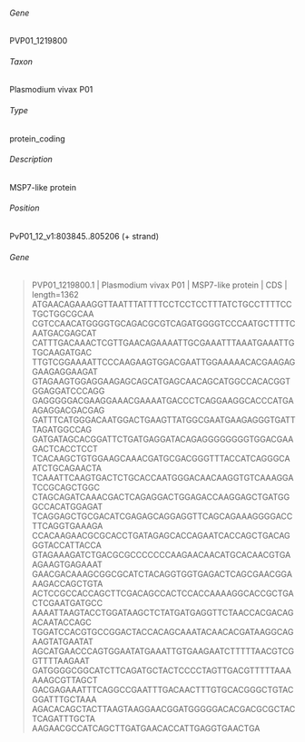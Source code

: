 ###### Gene
PVP01_1219800
###### Taxon
Plasmodium vivax P01
###### Type
protein_coding
###### Description
MSP7-like protein
###### Position
PvP01_12_v1:803845..805206 (+ strand)
###### Gene 
>PVP01_1219800.1  | Plasmodium vivax P01 | MSP7-like protein | CDS | length=1362
ATGAACAGAAAGGTTAATTTATTTTCCTCCTCCTTTATCTGCCTTTTCCTGCTGGCGCAA
CGTCCAACATGGGGTGCAGACGCGTCAGATGGGGTCCCAATGCTTTTCAATGACGAGCAT
CATTTGACAAACTCGTTGAACAGAAAATTGCGAAATTTAAATGAAATTGTGCAAGATGAC
TTGTCGGAAAATTCCCAAGAAGTGGACGAATTGGAAAAACACGAAGAGGAAGAGGAAGAT
GTAGAAGTGGAGGAAGAGCAGCATGAGCAACAGCATGGCCACACGGTGGAGGATCCCAGG
GAGGGGGACGAAGGAAACGAAAATGACCCTCAGGAAGGCACCCATGAAGAGGACGACGAG
GATTTCATGGGACAATGGACTGAAGTTATGGCGAATGAAGAGGGTGATTTAGATGGCCAG
GATGATAGCACGGATTCTGATGAGGATACAGAGGGGGGGGTGGACGAAGACTCACCTCCT
TCACAAGCTGTGGAAGCAAACGATGCGACGGGTTTACCATCAGGGCAATCTGCAGAACTA
TCAAATTCAAGTGACTCTGCACCAATGGGACAACAAGGTGTCAAAGGATCCGCAGCTGGC
CTAGCAGATCAAACGACTCAGAGGACTGGAGACCAAGGAGCTGATGGGCCACATGGAGAT
TCAGGAGCTGCGACATCGAGAGCAGGAGGTTCAGCAGAAAGGGGACCTTCAGGTGAAAGA
CCACAAGAACGCGCACCTGATAGAGCACCAGAATCACCAGCTGACAGGGTACCATTACCA
GTAGAAAGATCTGACGCGCCCCCCCAAGAACAACATGCACAACGTGAAGAAGTGAGAAAT
GAACGACAAAGCGGCGCATCTACAGGTGGTGAGACTCAGCGAACGGAAAGACCAGCTGTA
ACTCCGCCACCAGCTTCGACAGCCACTCCACCAAAAGGCACCGCTGACTCGAATGATGCC
AAAATTAAGTACCTGGATAAGCTCTATGATGAGGTTCTAACCACGACAGACAATACCAGC
TGGATCCACGTGCCGGACTACCACAGCAAATACAACACGATAAGGCAGAAGTATGAATAT
AGCATGAACCCAGTGGAATATGAAATTGTGAAGAATCTTTTTAACGTCGGTTTTAAGAAT
GATGGGGCGGCATCTTCAGATGCTACTCCCCTAGTTGACGTTTTTAAAAAAGCGTTAGCT
GACGAGAAATTTCAGGCCGAATTTGACAACTTTGTGCACGGGCTGTACGGATTTGCTAAA
AGACACAGCTACTTAAGTAAGGAACGGATGGGGGACACGACGCGCTACTCAGATTTGCTA
AAGAACGCCATCAGCTTGATGAACACCATTGAGGTGAACTGA
